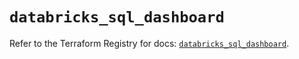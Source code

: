 # `databricks_sql_dashboard`

Refer to the Terraform Registry for docs: [`databricks_sql_dashboard`](https://registry.terraform.io/providers/databricks/databricks/1.87.1/docs/resources/sql_dashboard).

